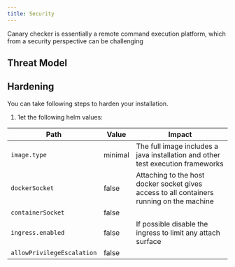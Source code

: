 ```yaml
---
title: Security
---
```


Canary checker is essentially a remote command execution platform, which from a security perspective can be challenging

## Threat Model

## Hardening

You can take following steps to harden your installation.

1. 1et the following helm values:

| Path                       | Value   | Impact                                                                                    |
| -------------------------- | ------- | ----------------------------------------------------------------------------------------- |
| `image.type`               | minimal | The full image includes a java installation and other test execution frameworks           |
| `dockerSocket`             | false   | Attaching to the host docker socket gives access to all containers running on the machine |
| `containerSocket`          | false   |                                                                                           |
| `ingress.enabled`          | false   | If possible disable the ingress to limit any attach surface                               |
| `allowPrivilegeEscalation` | false   |                                                                                           |
